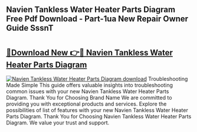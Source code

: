 ## Navien Tankless Water Heater Parts Diagram Free Pdf Download - Part-1ua New Repair Owner Guide SssnT

# <h2><a href="http://dfl193z.blite.top/?on=Navien+Tankless+Water+Heater+Parts+Diagram">🔗Download New 👉🔴 Navien Tankless Water Heater Parts Diagram</a></h2>

[![Navien Tankless Water Heater Parts Diagram download](https://i.imgur.com/lujVjoI.png)](http://dfl193z.blite.top/?on=Navien+Tankless+Water+Heater+Parts+Diagram)
Troubleshooting Made Simple This guide offers valuable insights into troubleshooting common issues with your new Navien Tankless Water Heater Parts Diagram. Thank You for Choosing Brand Name We are committed to providing you with exceptional products and services. Explore the possibilities of list of features with your new Navien Tankless Water Heater Parts Diagram. Thank You for Choosing Navien Tankless Water Heater Parts Diagram. We value your trust and support.
